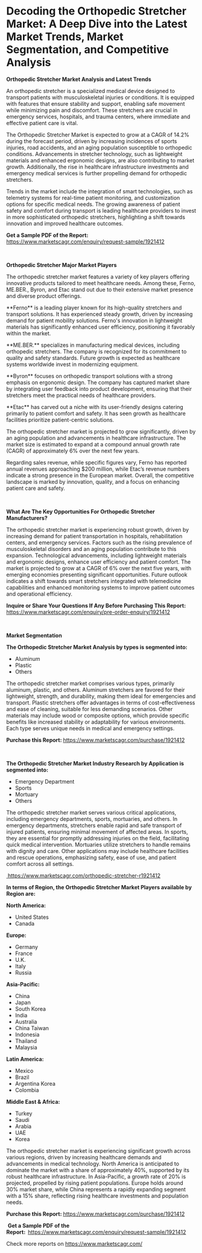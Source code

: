 <p><h1>Decoding the Orthopedic Stretcher Market: A Deep Dive into the Latest Market Trends, Market Segmentation, and Competitive Analysis</h1></p><p><strong>Orthopedic Stretcher Market Analysis and Latest Trends</strong></p>
<p><p>An orthopedic stretcher is a specialized medical device designed to transport patients with musculoskeletal injuries or conditions. It is equipped with features that ensure stability and support, enabling safe movement while minimizing pain and discomfort. These stretchers are crucial in emergency services, hospitals, and trauma centers, where immediate and effective patient care is vital.</p><p>The Orthopedic Stretcher Market is expected to grow at a CAGR of 14.2% during the forecast period, driven by increasing incidences of sports injuries, road accidents, and an aging population susceptible to orthopedic conditions. Advancements in stretcher technology, such as lightweight materials and enhanced ergonomic designs, are also contributing to market growth. Additionally, the rise in healthcare infrastructure investments and emergency medical services is further propelling demand for orthopedic stretchers. </p><p>Trends in the market include the integration of smart technologies, such as telemetry systems for real-time patient monitoring, and customization options for specific medical needs. The growing awareness of patient safety and comfort during transport is leading healthcare providers to invest in more sophisticated orthopedic stretchers, highlighting a shift towards innovation and improved healthcare outcomes.</p></p>
<p><strong>Get a Sample PDF of the Report:&nbsp;</strong> <a href="https://www.marketscagr.com/enquiry/request-sample/1921412?utm_campaign=2462&utm_medium=2&utm_source=Github&utm_content=ia&utm_term=04032025&utm_id=orthopedic-stretcher">https://www.marketscagr.com/enquiry/request-sample/1921412</a></p>
<p>&nbsp;</p>
<p><strong>Orthopedic Stretcher Major Market Players</strong></p>
<p><p>The orthopedic stretcher market features a variety of key players offering innovative products tailored to meet healthcare needs. Among these, Ferno, ME.BER., Byron, and Etac stand out due to their extensive market presence and diverse product offerings.</p><p>**Ferno** is a leading player known for its high-quality stretchers and transport solutions. It has experienced steady growth, driven by increasing demand for patient mobility solutions. Ferno's innovation in lightweight materials has significantly enhanced user efficiency, positioning it favorably within the market.</p><p>**ME.BER.** specializes in manufacturing medical devices, including orthopedic stretchers. The company is recognized for its commitment to quality and safety standards. Future growth is expected as healthcare systems worldwide invest in modernizing equipment.</p><p>**Byron** focuses on orthopedic transport solutions with a strong emphasis on ergonomic design. The company has captured market share by integrating user feedback into product development, ensuring that their stretchers meet the practical needs of healthcare providers.</p><p>**Etac** has carved out a niche with its user-friendly designs catering primarily to patient comfort and safety. It has seen growth as healthcare facilities prioritize patient-centric solutions. </p><p>The orthopedic stretcher market is projected to grow significantly, driven by an aging population and advancements in healthcare infrastructure. The market size is estimated to expand at a compound annual growth rate (CAGR) of approximately 6% over the next few years.</p><p>Regarding sales revenue, while specific figures vary, Ferno has reported annual revenues approaching $200 million, while Etac’s revenue numbers indicate a strong presence in the European market. Overall, the competitive landscape is marked by innovation, quality, and a focus on enhancing patient care and safety.</p></p>
<p>&nbsp;</p>
<p><strong>What Are The Key Opportunities For Orthopedic Stretcher Manufacturers?</strong></p>
<p><p>The orthopedic stretcher market is experiencing robust growth, driven by increasing demand for patient transportation in hospitals, rehabilitation centers, and emergency services. Factors such as the rising prevalence of musculoskeletal disorders and an aging population contribute to this expansion. Technological advancements, including lightweight materials and ergonomic designs, enhance user efficiency and patient comfort. The market is projected to grow at a CAGR of 6% over the next five years, with emerging economies presenting significant opportunities. Future outlook indicates a shift towards smart stretchers integrated with telemedicine capabilities and enhanced monitoring systems to improve patient outcomes and operational efficiency.</p></p>
<p><strong>Inquire or Share Your Questions If Any Before Purchasing This Report:</strong> <a href="https://www.marketscagr.com/enquiry/pre-order-enquiry/1921412?utm_campaign=2462&utm_medium=2&utm_source=Github&utm_content=ia&utm_term=04032025&utm_id=orthopedic-stretcher">https://www.marketscagr.com/enquiry/pre-order-enquiry/1921412</a></p>
<p>&nbsp;</p>
<p><strong>Market Segmentation</strong></p>
<p><strong>The Orthopedic Stretcher Market Analysis by types is segmented into:</strong></p>
<p><ul><li>Aluminum</li><li>Plastic</li><li>Others</li></ul></p>
<p><p>The orthopedic stretcher market comprises various types, primarily aluminum, plastic, and others. Aluminum stretchers are favored for their lightweight, strength, and durability, making them ideal for emergencies and transport. Plastic stretchers offer advantages in terms of cost-effectiveness and ease of cleaning, suitable for less demanding scenarios. Other materials may include wood or composite options, which provide specific benefits like increased stability or adaptability for various environments. Each type serves unique needs in medical and emergency settings.</p></p>
<p><strong>Purchase this Report:&nbsp;</strong><a href="https://www.marketscagr.com/purchase/1921412?utm_campaign=2462&utm_medium=2&utm_source=Github&utm_content=ia&utm_term=04032025&utm_id=orthopedic-stretcher">https://www.marketscagr.com/purchase/1921412</a></p>
<p>&nbsp;</p>
<p><strong>The Orthopedic Stretcher Market Industry Research by Application is segmented into:</strong></p>
<p><ul><li>Emergency Department</li><li>Sports</li><li>Mortuary</li><li>Others</li></ul></p>
<p><p>The orthopedic stretcher market serves various critical applications, including emergency departments, sports, mortuaries, and others. In emergency departments, stretchers enable rapid and safe transport of injured patients, ensuring minimal movement of affected areas. In sports, they are essential for promptly addressing injuries on the field, facilitating quick medical intervention. Mortuaries utilize stretchers to handle remains with dignity and care. Other applications may include healthcare facilities and rescue operations, emphasizing safety, ease of use, and patient comfort across all settings.</p></p>
<p><a href="https://www.marketscagr.com/orthopedic-stretcher-r1921412?utm_campaign=2462&utm_medium=2&utm_source=Github&utm_content=ia&utm_term=04032025&utm_id=orthopedic-stretcher">&nbsp;https://www.marketscagr.com/orthopedic-stretcher-r1921412</a></p>
<p><strong>In terms of Region, the Orthopedic Stretcher Market Players available by Region are:</strong></p>
<p>
    <p> <strong> North America: </strong>
        <ul>
            <li>United States</li>
            <li>Canada</li>
        </ul>
        </p> 
    <p> <strong> Europe: </strong>
        <ul>
            <li>Germany</li>
            <li>France</li>
            <li>U.K.</li>
            <li>Italy</li>
            <li>Russia</li>
        </ul>
        </p> 
    <p> <strong> Asia-Pacific: </strong>
        <ul>
            <li>China</li>
            <li>Japan</li>
            <li>South Korea</li>
            <li>India</li>
            <li>Australia</li>
            <li>China Taiwan</li>
            <li>Indonesia</li>
            <li>Thailand</li>
            <li>Malaysia</li>
        </ul>
        </p> 
    <p> <strong> Latin America: </strong>
        <ul>
            <li>Mexico</li>
            <li>Brazil</li>
            <li>Argentina Korea</li>
            <li>Colombia</li>
        </ul>
        </p> 
    <p> <strong> Middle East & Africa: </strong>
        <ul>
            <li>Turkey</li>
            <li>Saudi</li>
            <li>Arabia</li>
            <li>UAE</li>
            <li>Korea</li>
        </ul>
    </p>
    </p>
<p><p>The orthopedic stretcher market is experiencing significant growth across various regions, driven by increasing healthcare demands and advancements in medical technology. North America is anticipated to dominate the market with a share of approximately 40%, supported by its robust healthcare infrastructure. In Asia-Pacific, a growth rate of 20% is projected, propelled by rising patient populations. Europe holds around 30% market share, while China represents a rapidly expanding segment with a 15% share, reflecting rising healthcare investments and population needs.</p></p>
<p><strong>Purchase this Report: </strong><a href="https://www.marketscagr.com/purchase/1921412?utm_campaign=2462&utm_medium=2&utm_source=Github&utm_content=ia&utm_term=04032025&utm_id=orthopedic-stretcher">https://www.marketscagr.com/purchase/1921412</a></p>
<p>&nbsp;<strong>Get a Sample PDF of the Report:&nbsp;&nbsp;</strong><a href="https://www.marketscagr.com/enquiry/request-sample/1921412?utm_campaign=2462&utm_medium=2&utm_source=Github&utm_content=ia&utm_term=04032025&utm_id=orthopedic-stretcher">https://www.marketscagr.com/enquiry/request-sample/1921412</a></p>
<p><strong></strong></p>
<p>Check more reports on <a href="https://www.marketscagr.com/?utm_campaign=2462&utm_medium=2&utm_source=Github&utm_content=ia&utm_term=04032025&utm_id=orthopedic-stretcher">https://www.marketscagr.com/</a></p>